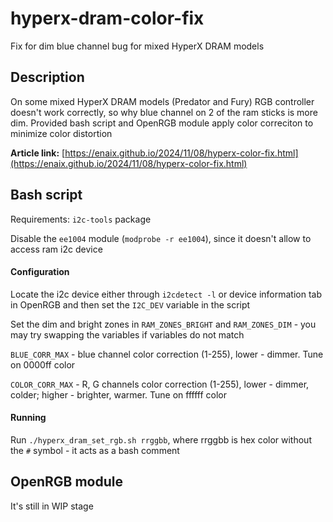 # hyperx-dram-color-fix

Fix for dim blue channel bug for mixed HyperX DRAM models

## Description

On some mixed HyperX DRAM models (Predator and Fury) RGB controller doesn't work correctly, so why blue channel on 2 of the ram sticks is more dim. Provided bash script and OpenRGB module apply color correciton to minimize color distortion

**Article link:** [https://enaix.github.io/2024/11/08/hyperx-color-fix.html](https://enaix.github.io/2024/11/08/hyperx-color-fix.html)

## Bash script

Requirements: `i2c-tools` package

Disable the `ee1004` module (`modprobe -r ee1004`), since it doesn't allow to access ram i2c device

#### Configuration

Locate the i2c device either through `i2cdetect -l` or device information tab in OpenRGB and then set the `I2C_DEV` variable in the script

Set the dim and bright zones in `RAM_ZONES_BRIGHT` and `RAM_ZONES_DIM` - you may try swapping the variables if variables do not match

`BLUE_CORR_MAX` - blue channel color correction (1-255), lower - dimmer. Tune on 0000ff color

`COLOR_CORR_MAX` - R, G channels color correction (1-255), lower - dimmer, colder; higher - brighter, warmer. Tune on ffffff color

#### Running

Run `./hyperx_dram_set_rgb.sh rrggbb`, where rrggbb is hex color without the `#` symbol - it acts as a bash comment

## OpenRGB module

It's still in WIP stage
